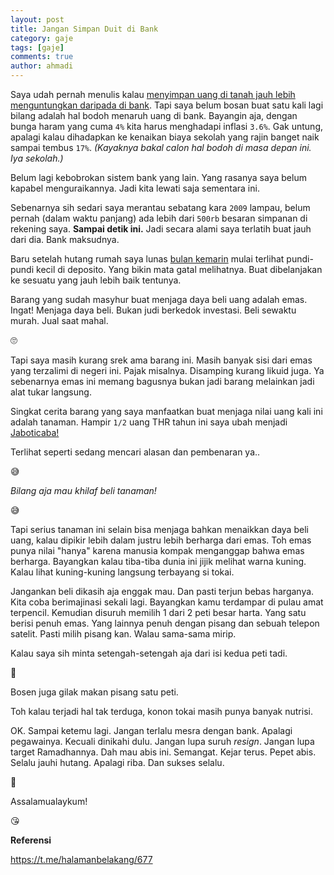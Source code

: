 ```yaml
---
layout: post
title: Jangan Simpan Duit di Bank 
category: gaje
tags: [gaje]
comments: true
author: ahmadi
--- 
```


Saya udah pernah menulis kalau [menyimpan uang di tanah jauh lebih menguntungkan daripada di bank](https://t.me/halamanbelakang/677). Tapi saya belum bosan buat satu kali lagi bilang adalah hal bodoh menaruh uang di bank. Bayangin aja, dengan  bunga haram yang cuma `4%` kita harus menghadapi inflasi `3.6%`. Gak untung, apalagi kalau dihadapkan ke kenaikan biaya sekolah yang rajin banget naik sampai tembus `17%`. 
*(Kayaknya bakal calon hal bodoh di masa depan ini. Iya sekolah.)*

Belum lagi kebobrokan sistem bank yang lain. Yang rasanya saya belum kapabel menguraikannya. Jadi kita lewati saja sementara ini.

Sebenarnya sih sedari saya merantau sebatang kara `2009` lampau, belum pernah (dalam waktu panjang) ada lebih dari `500rb` besaran simpanan di rekening saya. **Sampai detik ini.** Jadi secara alami saya terlatih buat jauh dari dia. Bank maksudnya.

Baru setelah hutang rumah saya lunas [bulan kemarin](https://ahmadihamid.com/gaje/akhirnya-lulus/) mulai terlihat pundi-pundi kecil di deposito. Yang bikin mata gatal melihatnya. Buat dibelanjakan ke sesuatu yang jauh lebih baik tentunya.

Barang yang sudah masyhur buat menjaga daya beli uang adalah emas. Ingat! Menjaga daya beli. Bukan judi berkedok investasi. Beli sewaktu murah. Jual saat mahal. 

🙄

Tapi saya masih kurang srek ama barang ini. Masih banyak sisi dari emas yang terzalimi di negeri ini. Pajak misalnya. Disamping kurang likuid juga. Ya sebenarnya emas ini memang bagusnya bukan jadi barang melainkan jadi alat tukar langsung.

Singkat cerita barang yang saya manfaatkan buat menjaga nilai uang kali ini adalah tanaman. Hampir `1/2` uang THR tahun ini saya ubah menjadi [Jaboticaba!](https://ahmadihamid.com/halamanbelakang/hilap-guys/) 

<script async src="https://telegram.org/js/telegram-widget.js?4" data-telegram-post="nocan/39" data-width="100%"></script> 

Terlihat seperti sedang mencari alasan dan pembenaran ya..

😅

*Bilang aja mau khilaf beli tanaman!*

😅

Tapi serius tanaman ini selain bisa menjaga bahkan menaikkan daya beli uang, kalau dipikir lebih dalam justru lebih berharga dari emas. Toh emas punya nilai "hanya" karena manusia kompak menganggap bahwa emas berharga. Bayangkan kalau tiba-tiba dunia ini jijik melihat warna kuning. Kalau lihat kuning-kuning langsung terbayang si tokai.

<script async src="https://telegram.org/js/telegram-widget.js?4" data-telegram-post="nocan/42" data-width="100%"></script> 

Jangankan beli dikasih aja enggak mau. Dan pasti terjun bebas harganya. 
Kita coba berimajinasi sekali lagi. Bayangkan kamu terdampar di pulau amat terpencil. Kemudian disuruh memilih 1 dari 2 peti besar harta. Yang satu berisi penuh emas. Yang lainnya penuh dengan pisang dan sebuah telepon satelit. 
Pasti milih pisang kan. Walau sama-sama mirip.

<script async src="https://telegram.org/js/telegram-widget.js?4" data-telegram-post="nocan/41" data-width="100%"></script> 

Kalau saya sih minta setengah-setengah aja dari isi kedua peti tadi.

🤑

Bosen juga gilak makan pisang satu peti.

Toh kalau terjadi hal tak terduga, konon tokai masih punya banyak nutrisi.

OK. Sampai ketemu lagi. Jangan terlalu mesra dengan bank. Apalagi pegawainya. Kecuali dinikahi dulu. Jangan lupa suruh *resign*. Jangan lupa target Ramadhannya. Dah mau abis ini. Semangat. Kejar terus. Pepet abis. Selalu jauhi hutang. Apalagi riba. Dan sukses selalu.

👊

Assalamualaykum!

😘
  

**Referensi**


<https://t.me/halamanbelakang/677>
